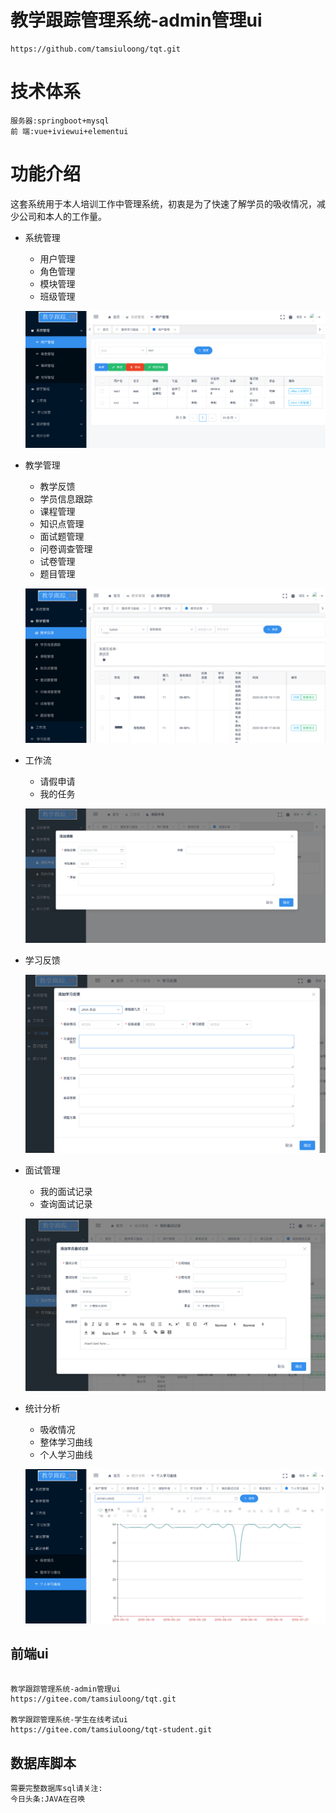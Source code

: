 

# 教学跟踪管理系统-admin管理ui

```
https://github.com/tamsiuloong/tqt.git
```
# 技术体系
```
服务器:springboot+mysql
前 端:vue+iviewui+elementui
```



# 功能介绍

这套系统用于本人培训工作中管理系统，初衷是为了快速了解学员的吸收情况，减少公司和本人的工作量。

- 系统管理

  - 用户管理
  - 角色管理
  - 模块管理
  - 班级管理

  ![image-20200219112644788](assets/image-20200219112644788.png)

- 教学管理

  - 教学反馈
  - 学员信息跟踪
  - 课程管理
  - 知识点管理
  - 面试题管理
  - 问卷调查管理
  - 试卷管理
  - 题目管理

  ![image-20200219112811950](assets/image-20200219112811950.png)

- 工作流

  - 请假申请
  - 我的任务

  ![image-20200219112843495](assets/image-20200219112843495.png)

- 学习反馈

  ![image-20200219112926658](assets/image-20200219112926658.png)

- 面试管理

  - 我的面试记录
  - 查询面试记录

  ![image-20200219112952892](assets/image-20200219112952892.png)

- 统计分析

  - 吸收情况
  - 整体学习曲线
  - 个人学习曲线

  ![image-20200219113126211](assets/image-20200219113126211.png)





## 前端ui

```

教学跟踪管理系统-admin管理ui
https://gitee.com/tamsiuloong/tqt.git

教学跟踪管理系统-学生在线考试ui
https://gitee.com/tamsiuloong/tqt-student.git

```


## 数据库脚本
```
需要完整数据库sql请关注:
今日头条:JAVA在召唤
```


